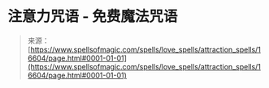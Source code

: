 <!--yml

category: 未分类

date: 2024-06-12 18:57:06

-->

# 注意力咒语 - 免费魔法咒语

> 来源：[https://www.spellsofmagic.com/spells/love_spells/attraction_spells/16604/page.html#0001-01-01](https://www.spellsofmagic.com/spells/love_spells/attraction_spells/16604/page.html#0001-01-01)
